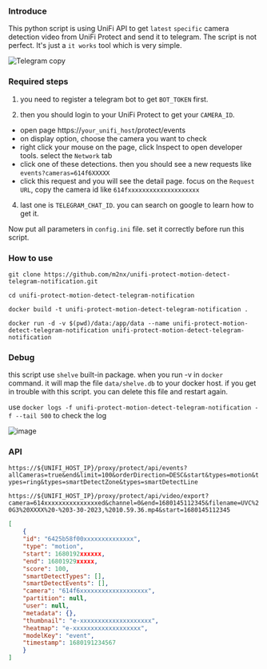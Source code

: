 ### Introduce
This python script is using UniFi API to  get `latest` `specific` camera detection video from UniFi Protect and send it to telegram. The script is not perfect. It's just a `it works` tool which is very simple.

![Telegram copy](https://github.com/m2nx/unifi-protect-motion-detect-telegram-notification/assets/16236902/0bdf8a54-8a3b-419d-8c0f-8171f8b5e0bb)

### Required steps
1. you need to register a telegram bot to get `BOT_TOKEN` first.

2. then you should login to your UniFi Protect to get your `CAMERA_ID`.  

* open page https://`your_unifi_host`/protect/events
* on display option, choose the camera you want to check
* right click your mouse on the page, click Inspect to open developer tools. select the `Network` tab
* click one of these detections. then you should see a new requests like `events?cameras=614f6XXXXX`
* click this request and you will see the detail page. focus on the `Request URL`, copy the camera id like `614fxxxxxxxxxxxxxxxxxxxx `
4. last one is `TELEGRAM_CHAT_ID`. you can search on google to learn how to get it.

Now put all parameters in `config.ini` file. set it correctly before run this script.


### How to use
```
git clone https://github.com/m2nx/unifi-protect-motion-detect-telegram-notification.git

cd unifi-protect-motion-detect-telegram-notification

docker build -t unifi-protect-motion-detect-telegram-notification .

docker run -d -v $(pwd)/data:/app/data --name unifi-protect-motion-detect-telegram-notification unifi-protect-motion-detect-telegram-notification
```

### Debug
this script use `shelve` built-in package. when you run -v in `docker `command. it will map the file `data/shelve.db` to your docker host.  if you get in trouble with this script. you can delete this file and restart again. 

use `docker logs -f unifi-protect-motion-detect-telegram-notification -f --tail 500` to check the log

![image](https://github.com/m2nx/unifi-protect-motion-detect-telegram-notification/assets/16236902/76ed8eab-eaa9-41bc-b34a-82e9502d5c59)

### API
`https://${UNIFI_HOST_IP}/proxy/protect/api/events?allCameras=true&end&limit=100&orderDirection=DESC&start&types=motion&types=ring&types=smartDetectZone&types=smartDetectLine`

`https://${UNIFI_HOST_IP}/proxy/protect/api/video/export?camera=614xxxxxxxxxxxxxxxed&channel=0&end=1680145112345&filename=UVC%20G3%20XXXX%20-%203-30-2023,%2010.59.36.mp4&start=1680145112345`
```json
[
    {
    "id": "6425b58f00xxxxxxxxxxxxxx",
    "type": "motion",
    "start": 1680192xxxxxx,
    "end": 16801929xxxxx,
    "score": 100,
    "smartDetectTypes": [],
    "smartDetectEvents": [],
    "camera": "614f6xxxxxxxxxxxxxxxxxxx",
    "partition": null,
    "user": null,
    "metadata": {},
    "thumbnail": "e-xxxxxxxxxxxxxxxxxxxx",
    "heatmap": "e-xxxxxxxxxxxxxxxxxxx",
    "modelKey": "event",
    "timestamp": 1680191234567
    }
]
```
